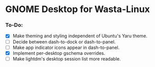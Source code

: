 # GNOME Desktop for Wasta-Linux

### To-Do:
- [x] Make theming and styling independent of Ubuntu's Yaru theme.
- [ ] Decide between dash-to-dock or dash-to-panel.
- [ ] Make app indicator icons appear in dash-to-panel.
- [x] Implement per-desktop gschema overrides.
- [ ] Make lightdm's desktop session list more readable.
